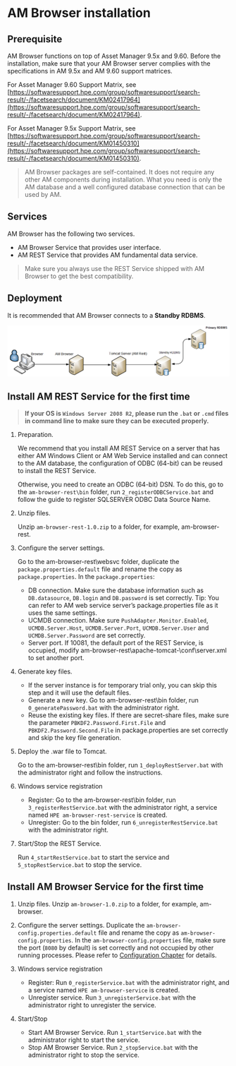 # AM Browser installation

## Prerequisite

AM Browser functions on top of Asset Manager 9.5x and 9.60. Before the installation, make sure that your AM Browser server complies with the specifications in AM 9.5x and AM 9.60 support matrices.

For Asset Manager 9.60 Support Matrix, see [https://softwaresupport.hpe.com/group/softwaresupport/search-result/-/facetsearch/document/KM02417964](https://softwaresupport.hpe.com/group/softwaresupport/search-result/-/facetsearch/document/KM02417964).

For Asset Manager 9.5x Support Matrix, see [https://softwaresupport.hpe.com/group/softwaresupport/search-result/-/facetsearch/document/KM01450310](https://softwaresupport.hpe.com/group/softwaresupport/search-result/-/facetsearch/document/KM01450310).

> AM Browser packages are self-contained. It does not require any other AM components during installation. What you need is only the AM database and a well configured database connection that can be used by AM.

## Services

AM Browser has the following two services.

- AM Browser Service that provides user interface.
- AM REST Service that provides AM fundamental data service.

> Make sure you always use the REST Service shipped with AM Browser to get the best compatibility.

## Deployment

It is recommended that AM Browser connects to a **Standby RDBMS**.

![Deploy diagram](img/AMB_1.0_Standalone.png)


## Install AM REST Service for the first time

> **If your OS is `Windows Server 2008 R2`, please run the `.bat` or `.cmd` files in command line to make sure they can be executed properly.** 

1. Preparation.

    We recommend that you install AM REST Service on a server that has either AM Windows Client or AM Web Service installed and can connect to the AM database, the configuration of ODBC (64-bit) can be reused to install the REST Service.

    Otherwise, you need to create an ODBC (64-bit) DSN. To do this, go to the `am-browser-rest\bin` folder, run `2_registerODBCService.bat` and follow the guide to register SQLSERVER ODBC Data Source Name.


1. Unzip files.

    Unzip `am-browser-rest-1.0.zip` to a folder, for example, am-browser-rest.

1. Configure the server settings.

    Go to the am-browser-rest\websvc folder, duplicate the `package.properties.default` file and rename the copy as `package.properties`. In the `package.properties`:

    - DB connection. Make sure the database information such as `DB.datasource`, `DB.login` and `DB.password` is set correctly. Tip: You can refer to AM web service server’s package.properties file as it uses the same settings.
    - UCMDB connection. Make sure `PushAdapter.Monitor.Enabled`, `UCMDB.Server.Host`, `UCMDB.Server.Port`, `UCMDB.Server.User` and `UCMDB.Server.Password` are set correctly.
    - Server port. If 10081, the default port of the REST Service, is occupied, modify am-browser-rest\apache-tomcat-<version>\conf\server.xml to set another port.

1. Generate key files.

    - If the server instance is for temporary trial only, you can skip this step and it will use the default files.
    - Generate a new key. Go to am-browser-rest\bin folder, run `0_generatePassword.bat` with the administrator right.
    - Reuse the existing key files. If there are secret-share files, make sure the parameter `PBKDF2.Password.First.File` and `PBKDF2.Password.Second.File` in package.properties are set correctly and skip the key file generation.

1. Deploy the .war file to Tomcat.

    Go to the am-browser-rest\bin folder, run `1_deployRestServer.bat` with the administrator right and follow the instructions.

1. Windows service registration

    - Register: Go to the am-browser-rest\bin folder, run `3_registerRestService.bat` with the administrator right, a service named `HPE am-browser-rest-service` is created.
    - Unregister: Go to the bin folder, run `6_unregisterRestService.bat` with the administrator right.

1. Start/Stop the REST Service.

    Run `4_startRestService.bat` to start the service and `5_stopRestService.bat` to stop the service.


## Install AM Browser Service for the first time

1. Unzip files. Unzip `am-browser-1.0.zip` to a folder, for example, am-browser.
1. Configure the server settings. Duplicate the `am-browser-config.properties.default` file and rename the copy as `am-browser-config.properties`.
In the `am-browser-config.properties` file, make sure the port (`8080` by default) is set correctly and not occupied by other running processes.
Please refer to [Configuration Chapter](configuration) for details.

1. Windows service registration
    - Register: Run `0_registerService.bat` with the administrator right, and a service named `HPE am-browser-service` is created.
    - Unregister service. Run `3_unregisterService.bat` with the administrator right to unregister the service.
1. Start/Stop
    - Start AM Browser Service. Run `1_startService.bat` with the administrator right to start the service.
    - Stop AM Browser Service. Run `2_stopService.bat` with the administrator right to stop the service.
